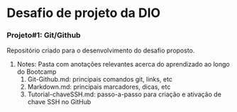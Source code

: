 # Desafio de projeto da DIO

### Projeto#1: Git/Github
Repositório criado para o desenvolvimento do desafio proposto.

1. Notes: Pasta com anotações relevantes acerca do aprendizado ao longo do Bootcamp  	
	1. Git-Github.md: principais comandos git, links, etc
	2. Markdown.md: principais marcadores, dicas, etc
	3. Tutorial-chaveSSH.md: passo-a-passo para criação e ativação de chave SSH no GitHub
